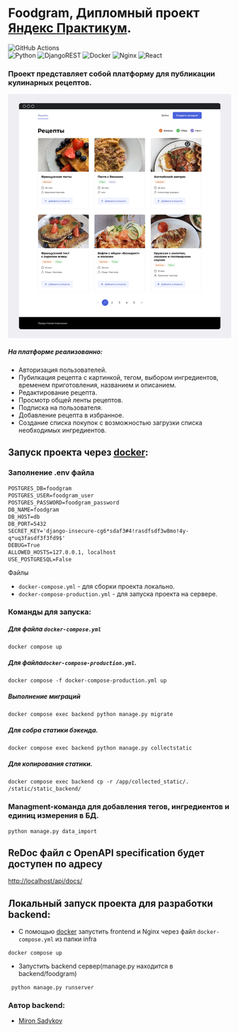# Foodgram, Дипломный проект [Яндекс Практикум](https://practicum.yandex.ru/backend-developer/).

![GitHub Actions](https://github.com/Reagent992/foodgram-project-react/actions/workflows/main.yml/badge.svg)\
![Python](https://img.shields.io/badge/python-3670A0?style=for-the-badge&logo=python&logoColor=ffdd54)
![DjangoREST](https://img.shields.io/badge/DJANGO-REST-ff1709?style=for-the-badge&logo=django&logoColor=white&color=ff1709&labelColor=gray)
![Docker](https://img.shields.io/badge/docker-%230db7ed.svg?style=for-the-badge&logo=docker&logoColor=white)
![Nginx](https://img.shields.io/badge/nginx-%23009639.svg?style=for-the-badge&logo=nginx&logoColor=white)
![React](https://img.shields.io/badge/react-%2320232a.svg?style=for-the-badge&logo=react&logoColor=%2361DAFB)


### Проект представляет собой платформу для публикации кулинарных рецептов.

![main_page.png](docs/pictures/main_page.png)

##### На платформе реализованно:

* Авторизация пользователей.
* Пубилкация рецепта с картинкой, тегом, выбором ингредиентов, временем приготовления, названием и описанием.
* Редактирование рецепта.
* Просмотр общей ленты рецептов.
* Подписка на пользователя.
* Добавление рецепта в избранное.
* Создание списка покупок с возможностью загрузки списка необходимых ингредиентов.

## Запуск проекта через [docker](https://www.docker.com/):

### Заполнение .env файла
```text
POSTGRES_DB=foodgram
POSTGRES_USER=foodgram_user
POSTGRES_PASSWORD=foodgram_password
DB_NAME=foodgram
DB_HOST=db
DB_PORT=5432
SECRET_KEY='django-insecure-cg6*sdaf3#4!rasdfsdf3w8mo!4y-q*uq3fasdf3f3fd9$'
DEBUG=True
ALLOWED_HOSTS=127.0.0.1, localhost
USE_POSTGRESQL=False
```

Файлы

* `docker-compose.yml` - для сборки проекта локально.
* `docker-compose-production.yml` - для запуска проекта на сервере.

### Команды для запуска:

##### Для файла `docker-compose.yml`

```commandline
docker compose up
```

##### Для файла`docker-compose-production.yml`.

```commandline
docker compose -f docker-compose-production.yml up
```

##### Выполнение миграций

```commandline
docker compose exec backend python manage.py migrate
```

##### Для собра статики бэкенда.

```commandline
docker compose exec backend python manage.py collectstatic
```

##### Для копирования статики.

```commandline
docker compose exec backend cp -r /app/collected_static/. /static/static_backend/
```

### Managment-команда для добавления тегов, ингредиентов и единиц измерения в БД.

```commandline
python manage.py data_import
```

## ReDoc файл с OpenAPI specification будет доступен по адресу 
[http://localhost/api/docs/](http://localhost/api/docs/)

## Локальный запуск проекта для разработки backend:

* С помощью [docker](https://www.docker.com/) запустить frontend и Nginx через файл `docker-compose.yml` из папки infra

```commandline
docker compose up
```

* Запустить backend сервер(manage.py находится в backend/foodgram)

```commandline
 python manage.py runserver
```

### Автор backend:

* [Miron Sadykov](https://github.com/Reagent992)
